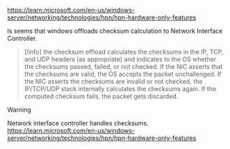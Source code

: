 
https://learn.microsoft.com/en-us/windows-server/networking/technologies/hpn/hpn-hardware-only-features

Is seems that windows offloads checksum calculation to Network Interface Controller.

>[!info]
the checksum offload calculates the checksums in the IP, TCP, and UDP headers (as appropriate) and indicates to the OS whether the checksums passed, failed, or not checked. If the NIC asserts that the checksums are valid, the OS accepts the packet unchallenged. If the NIC asserts the checksums are invalid or not checked, the IP/TCP/UDP stack internally calculates the checksums again. If the computed checksum fails, the packet gets discarded.

>[!warning]
> Network interface controller handles checksums.
> https://learn.microsoft.com/en-us/windows-server/networking/technologies/hpn/hpn-hardware-only-features